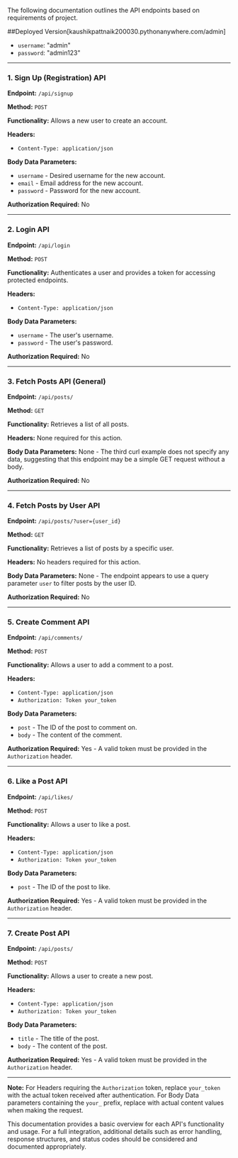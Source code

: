 The following documentation outlines the API endpoints based on requirements of project.

##Deployed Version[kaushikpattnaik200030.pythonanywhere.com/admin]
- `username`: "admin"
- `password`: "admin123"


---

### **1. Sign Up (Registration) API**

**Endpoint:** `/api/signup`

**Method:** `POST`

**Functionality:** Allows a new user to create an account.

**Headers:**

- `Content-Type: application/json`

**Body Data Parameters:**

- `username` - Desired username for the new account.
- `email` - Email address for the new account.
- `password` - Password for the new account.

**Authorization Required:** No

---

### **2. Login API**

**Endpoint:** `/api/login`

**Method:** `POST`

**Functionality:** Authenticates a user and provides a token for accessing protected endpoints.

**Headers:**

- `Content-Type: application/json`

**Body Data Parameters:**

- `username` - The user's username.
- `password` - The user's password.

**Authorization Required:** No

---

### **3. Fetch Posts API (General)**

**Endpoint:** `/api/posts/`

**Method:** `GET`

**Functionality:** Retrieves a list of all posts.

**Headers:** None required for this action.

**Body Data Parameters:** None - The third curl example does not specify any data, suggesting that this endpoint may be a simple GET request without a body.

**Authorization Required:** No

---

### **4. Fetch Posts by User API**

**Endpoint:** `/api/posts/?user={user_id}`

**Method:** `GET`

**Functionality:** Retrieves a list of posts by a specific user.

**Headers:** No headers required for this action.

**Body Data Parameters:** None - The endpoint appears to use a query parameter `user` to filter posts by the user ID.

**Authorization Required:** No

---

### **5. Create Comment API**

**Endpoint:** `/api/comments/`

**Method:** `POST`

**Functionality:** Allows a user to add a comment to a post.

**Headers:**

- `Content-Type: application/json`
- `Authorization: Token your_token`

**Body Data Parameters:**

- `post` - The ID of the post to comment on.
- `body` - The content of the comment.

**Authorization Required:** Yes - A valid token must be provided in the `Authorization` header.

---

### **6. Like a Post API**

**Endpoint:** `/api/likes/`

**Method:** `POST`

**Functionality:** Allows a user to like a post.

**Headers:**

- `Content-Type: application/json`
- `Authorization: Token your_token`

**Body Data Parameters:**

- `post` - The ID of the post to like.

**Authorization Required:** Yes - A valid token must be provided in the `Authorization` header.

---

### **7. Create Post API**

**Endpoint:** `/api/posts/`

**Method:** `POST`

**Functionality:** Allows a user to create a new post.

**Headers:**

- `Content-Type: application/json`
- `Authorization: Token your_token`

**Body Data Parameters:**

- `title` - The title of the post.
- `body` - The content of the post.

**Authorization Required:** Yes - A valid token must be provided in the `Authorization` header.

---

**Note:** For Headers requiring the `Authorization` token, replace `your_token` with the actual token received after authentication. For Body Data parameters containing the `your_` prefix, replace with actual content values when making the request.

This documentation provides a basic overview for each API's functionality and usage. For a full integration, additional details such as error handling, response structures, and status codes should be considered and documented appropriately.
